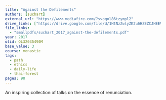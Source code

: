 ```yaml
---
title: "Against the Defilements"
authors: [suchart]
external_url: "https://www.mediafire.com/?svoqol86tzympl2"
drive_links: ["https://drive.google.com/file/d/1HtNzZwlyZK2u6HZEZCJHEEVtZGZEmR7Q/view?usp=drivesdk"]
file_links:
  - "smallpdfs/suchart_2017_against-the-defilements.pdf"
year: 2017
olid: OL32035490M
base_value: 3
course: monastic
tags:
  - path
  - ethics
  - daily-life
  - thai-forest
pages: 90
---
```


An inspiring collection of talks on the essence of renunciation.
